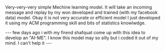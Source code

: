 Very-very-very simple Mechine learning model. It will take an incoming message and replay by my won developed and trained (with my facebook data) model. 
Okay it is not very accurate or efficient model I just developed it using my ACM programming skill and bits of statistics knowlwdge.

--- few days ago i with my firend shafquat come up with this idea to develop an "AI-ME". I know this model may so silly but i coded it out of my mind. I can't help it ---
